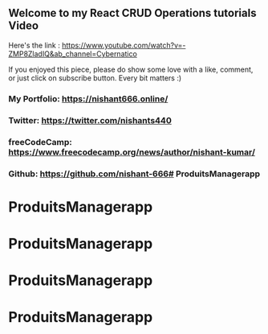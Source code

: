 ## Welcome to my React CRUD Operations tutorials Video

Here's the link : https://www.youtube.com/watch?v=-ZMP8ZladIQ&ab_channel=Cybernatico

If you enjoyed this piece, please do show some love with a like, comment, or just click on subscribe button. Every bit matters :)

### My Portfolio: https://nishant666.online/
### Twitter: https://twitter.com/nishants440
### freeCodeCamp: https://www.freecodecamp.org/news/author/nishant-kumar/
### Github: https://github.com/nishant-666# ProduitsManagerapp
# ProduitsManagerapp
# ProduitsManagerapp
# ProduitsManagerapp
# ProduitsManagerapp
